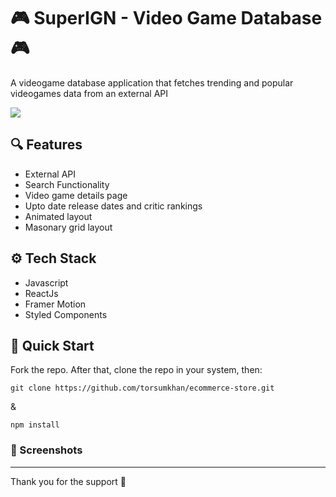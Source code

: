# 🎮 SuperIGN - Video Game Database 🎮

A videogame database application that fetches trending and popular videogames data from an external API

![](https://github.com/torsumkhan/ecommerce-store/blob/master/docs/kursi-home-addtocart.gif?raw=true)

## 🔍 Features

- External API
- Search Functionality
- Video game details page
- Upto date release dates and critic rankings
- Animated layout
- Masonary grid layout

## ⚙ Tech Stack

- Javascript
- ReactJs
- Framer Motion
- Styled Components

## 🚀 Quick Start

Fork the repo. After that, clone the repo in your system, then:

```
git clone https://github.com/torsumkhan/ecommerce-store.git
```

&

```
npm install
```

### 📸 Screenshots

---

Thank you for the support 🙏
